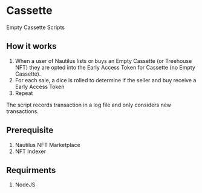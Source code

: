 # Cassette

Empty Cassette Scripts

## How it works

1. When a user of Nautilus lists or buys an Empty Cassette (or Treehouse NFT) they are opted into the Early Access Token for Cassette (no Empty Cassette). 
1. For each sale, a dice is rolled to determine if the seller and buy receive a Early Access Token
1. Repeat

The script records transaction in a log file and only considers new transactions.

## Prerequisite

1. Nautilus NFT Marketplace
1. NFT Indexer

## Requirments

1. NodeJS
